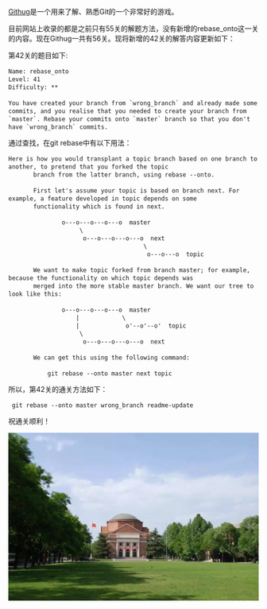 [Githug](https://github.com/Gazler/githug)是一个用来了解、熟悉Git的一个非常好的游戏。

目前网站上收录的都是之前只有55关的解题方法，没有新增的rebase_onto这一关的内容。现在Githug一共有56关。现将新增的42关的解答内容更新如下：

第42关的题目如下:
```
Name: rebase_onto
Level: 41
Difficulty: **

You have created your branch from `wrong_branch` and already made some commits, and you realise that you needed to create your branch from `master`. Rebase your commits onto `master` branch so that you don't have `wrong_branch` commits.
```

通过查找，在git rebase中有以下用法：
```
Here is how you would transplant a topic branch based on one branch to another, to pretend that you forked the topic
       branch from the latter branch, using rebase --onto.

       First let's assume your topic is based on branch next. For example, a feature developed in topic depends on some
       functionality which is found in next.

               o---o---o---o---o  master
                    \
                     o---o---o---o---o  next
                                      \
                                       o---o---o  topic

       We want to make topic forked from branch master; for example, because the functionality on which topic depends was
       merged into the more stable master branch. We want our tree to look like this:

               o---o---o---o---o  master
                   |            \
                   |             o'--o'--o'  topic
                    \
                     o---o---o---o---o  next

       We can get this using the following command:

           git rebase --onto master next topic
```

所以，第42关的通关方法如下：
```
 git rebase --onto master wrong_branch readme-update
```

祝通关顺利！

![](https://github.com/sahadev/blog/blob/master/src/tsinghua.jpg)
